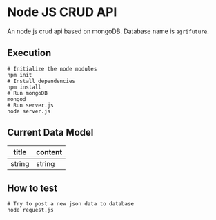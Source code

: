 Node JS CRUD API
===

An node js crud api based on mongoDB. Database name is `agrifuture`.

## Execution
``` shell
# Initialize the node modules
npm init 
# Install dependencies
npm install
# Run mongoDB
mongod
# Run server.js
node server.js
```
## Current Data Model
| title |  content |
| --- | --- |
| string | string |

## How to test
``` shell
# Try to post a new json data to database
node request.js
```

